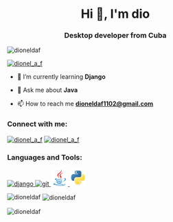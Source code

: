 <h1 align="center">Hi 👋, I'm dio</h1>
<h3 align="center">Desktop developer from Cuba</h3>

<p align="left"> <img src="https://komarev.com/ghpvc/?username=dioneldaf&label=Profile%20views&color=0e75b6&style=flat" alt="dioneldaf" /> </p>

<p align="left"> <a href="https://twitter.com/dionel_a_f" target="blank"><img src="https://img.shields.io/twitter/follow/dionel_a_f?logo=twitter&style=for-the-badge" alt="dionel_a_f" /></a> </p>

- 🌱 I’m currently learning **Django**

- 💬 Ask me about **Java**

- 📫 How to reach me **dioneldaf1102@gmail.com**

<h3 align="left">Connect with me:</h3>
<p align="left">
<a href="https://twitter.com/dionel_a_f" target="blank"><img align="center" src="https://raw.githubusercontent.com/rahuldkjain/github-profile-readme-generator/master/src/images/icons/Social/twitter.svg" alt="dionel_a_f" height="30" width="40" /></a>
<a href="https://instagram.com/dionel_a_f" target="blank"><img align="center" src="https://raw.githubusercontent.com/rahuldkjain/github-profile-readme-generator/master/src/images/icons/Social/instagram.svg" alt="dionel_a_f" height="30" width="40" /></a>
</p>

<h3 align="left">Languages and Tools:</h3>
<p align="left"> <a href="https://www.djangoproject.com/" target="_blank" rel="noreferrer"> <img src="https://cdn.worldvectorlogo.com/logos/django.svg" alt="django" width="40" height="40"/> </a> <a href="https://git-scm.com/" target="_blank" rel="noreferrer"> <img src="https://www.vectorlogo.zone/logos/git-scm/git-scm-icon.svg" alt="git" width="40" height="40"/> </a> <a href="https://www.java.com" target="_blank" rel="noreferrer"> <img src="https://raw.githubusercontent.com/devicons/devicon/master/icons/java/java-original.svg" alt="java" width="40" height="40"/> </a> <a href="https://www.python.org" target="_blank" rel="noreferrer"> <img src="https://raw.githubusercontent.com/devicons/devicon/master/icons/python/python-original.svg" alt="python" width="40" height="40"/> </a> </p>

<p><img align="left" src="https://github-readme-stats.vercel.app/api/top-langs?username=dioneldaf&show_icons=true&locale=en&layout=compact" alt="dioneldaf" /></p>

<p>&nbsp;<img align="center" src="https://github-readme-stats.vercel.app/api?username=dioneldaf&show_icons=true&locale=en" alt="dioneldaf" /></p>

<p><img align="center" src="https://github-readme-streak-stats.herokuapp.com/?user=dioneldaf&" alt="dioneldaf" /></p>
